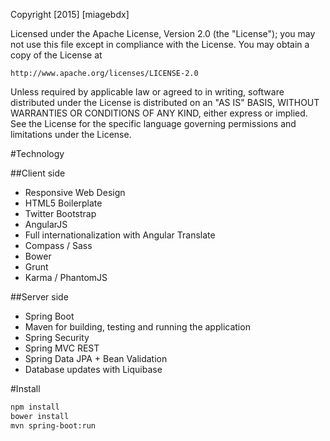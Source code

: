 Copyright [2015] [miagebdx]

Licensed under the Apache License, Version 2.0 (the "License");
you may not use this file except in compliance with the License.
You may obtain a copy of the License at

    http://www.apache.org/licenses/LICENSE-2.0

Unless required by applicable law or agreed to in writing, software
distributed under the License is distributed on an "AS IS" BASIS,
WITHOUT WARRANTIES OR CONDITIONS OF ANY KIND, either express or implied.
See the License for the specific language governing permissions and
limitations under the License.


#Technology 

##Client side

- Responsive Web Design
- HTML5 Boilerplate
- Twitter Bootstrap
- AngularJS
- Full internationalization with Angular Translate
- Compass / Sass
- Bower
- Grunt
- Karma / PhantomJS

##Server side

- Spring Boot 
- Maven for building, testing and running the application
- Spring Security
- Spring MVC REST
- Spring Data JPA + Bean Validation
- Database updates with Liquibase

#Install

```sh
npm install 
bower install
mvn spring-boot:run
```
